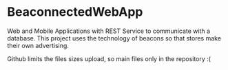 # BeaconnectedWebApp
Web and Mobile Applications with REST Service to communicate with a database. This project uses the technology of beacons so that stores make their own advertising.

Github limits the files sizes upload, so main files only in the repository :(
